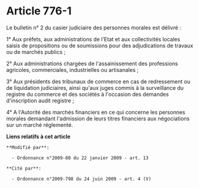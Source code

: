 # Article 776-1

Le bulletin n° 2 du casier judiciaire des personnes morales est délivré : 

1° Aux préfets, aux administrations de l'Etat et aux collectivités locales saisis de propositions ou de soumissions pour des
adjudications de travaux ou de marchés publics ; 

2° Aux administrations chargées de l'assainissement des professions agricoles, commerciales, industrielles ou artisanales ; 

3° Aux présidents des tribunaux de commerce en cas de redressement ou de liquidation judiciaires, ainsi qu'aux juges commis à
la surveillance du registre du commerce et des sociétés à l'occasion des demandes d'inscription audit registre ; 

4° A l'Autorité des marchés financiers en ce qui concerne les personnes morales      demandant l'admission de leurs titres
financiers aux négociations sur un marché réglementé.

**Liens relatifs à cet article**

	**Modifié par**:

	  - Ordonnance n°2009-80 du 22 janvier 2009 - art. 13

	**Cité par**:

	  - Ordonnance n°2009-798 du 24 juin 2009 - art. 4 (V)

